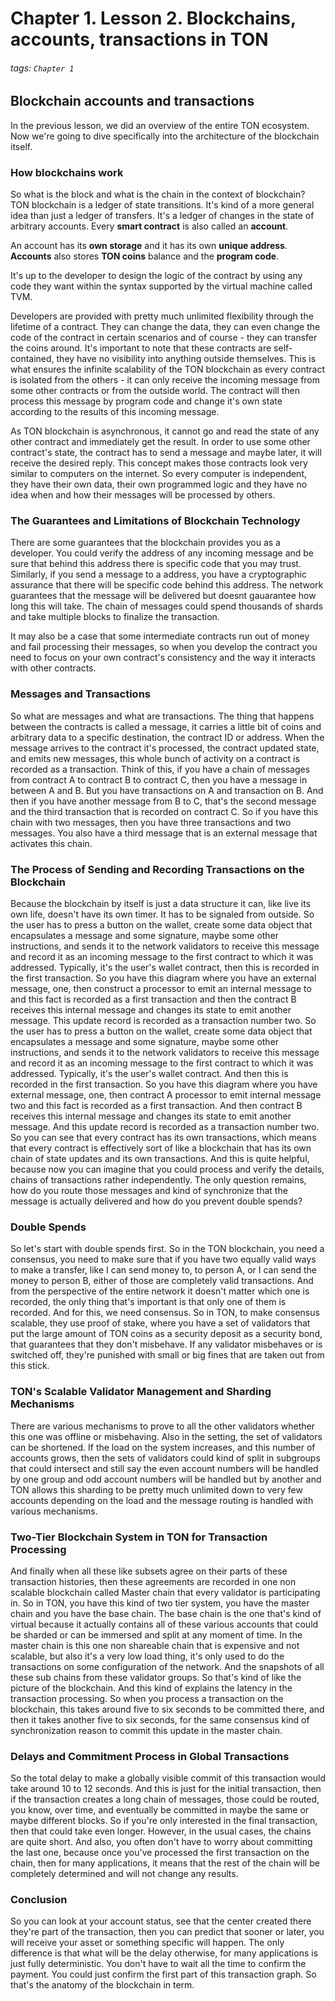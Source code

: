 # Chapter 1. Lesson 2. Blockchains, accounts, transactions in TON

###### tags: `Chapter 1`


## Blockchain accounts and transactions

In the previous lesson, we did an overview of the entire TON ecosystem. Now we're going to dive specifically into the architecture of the blockchain itself.

### How blockchains work

So what is the block and what is the chain in the context of blockchain? TON blockchain is a ledger of state transitions.
It's kind of a more general idea than just a ledger of transfers. It's a ledger of changes in the state of arbitrary accounts. Every **smart contract** is also called an **account**. 

An account has its **own storage** and it has its own **unique address**. **Accounts** also stores **TON coins** balance and the **program code**. 

It's up to the developer to design the logic of the contract by using any code they want within the syntax supported by the virtual machine called TVM. 

Developers are provided with pretty much unlimited flexibility through the lifetime of a contract. They can change the data, they can even change the code of the contract in certain scenarios and of course - they can transfer the coins around. It's important to note that these contracts are self-contained, they have no visibility into anything outside themselves. This is what ensures the infinite scalability of the TON blockchain as every contract is isolated from the others - it can only receive the incoming message from some other contracts or from the outside world. The contract will then process this message by program code and change it's own state according to the results of this incoming message.

As TON blockchain is asynchronous, it cannot go and read the state of any other contract and immediately get the result. In order to use some other contract's state, the contract has to  send a message and maybe later, it will receive the desired reply. This concept makes those contracts look very similar to computers on the internet. So every computer is independent, they have their own data, their own programmed logic and they have no idea when and how their messages will be processed by others.

### The Guarantees and Limitations of Blockchain Technology

There are some guarantees that the blockchain provides you as a developer. You could verify the address of any incoming message and be sure that behind this address there is specific code that you may trust. Similarly, if you send a message to a  address, you have a cryptographic assurance that there will be  specific code behind this address. The network guarantees that the message will be delivered but doesnt gauarantee how long this will take. The chain of messages could spend thousands of shards and take multiple blocks to finalize the transaction.

It may also be a case that some intermediate contracts run out of money and fail processing their messages, so when you develop the contract you need to focus on your own contract's consistency and the way it interacts with other contracts.

### Messages and Transactions

So what are messages and what are transactions. The thing that happens between the contracts is called a message, it carries a little bit of coins and arbitrary data to a specific destination, the contract ID or address.
When the message arrives to the contract it's processed, the contract updated state, and emits new messages, this whole bunch of activity on a contract is recorded as a transaction. Think of this, if you have a chain of messages from contract A to contract B to contract C, then you have a message in between A and B. But you have transactions on A and transaction on B. And then if you have another message from B to C, that's the second message and the third transaction that is recorded on contract C. So if you have this chain with two messages, then you have three transactions and two messages. You also have a third message that is an external message that activates this chain.

### The Process of Sending and Recording Transactions on the Blockchain

Because the blockchain by itself is just a data structure it can, like live its own life, doesn't have its own timer. It has to be signaled from outside. So the user has to press a button on the wallet, create some data object that encapsulates a message and some signature, maybe some other instructions, and sends it to the network validators to receive this message and record it as an incoming message to the first contract to which it was addressed. Typically, it's the user's wallet contract, then this is recorded in the first transaction. So you have this diagram where you have an external message, one, then construct a processor to emit an internal message to and this fact is recorded as a first transaction and then the contract B receives this internal message and changes its state to emit another message. This update record is recorded as a transaction number two. So the user has to press a button on the wallet, create some data object that encapsulates a message and some signature, maybe some other instructions, and sends it to the network validators to receive this message and record it as an incoming message to the first contract to which it was addressed. Typically, it's the user's wallet contract. And then this is recorded in the first transaction. So you have this diagram where you have external message, one, then contract A processor to emit internal message two and this fact is recorded as a first transaction. And then contract B receives this internal message and changes its state to emit another message. And this update record is recorded as a transaction number two. So you can see that every contract has its own transactions, which means that every contract is effectively sort of like a blockchain that has its own chain of state updates and its own transactions. And this is quite helpful, because now you can imagine that you could process and verify the details, chains of transactions rather independently. The only question remains, how do you route those messages and kind of synchronize that the message is actually delivered and how do you prevent double spends?

### Double Spends

So let's start with double spends first. So in the TON blockchain, you need a consensus, you need to make sure that if you have two equally valid ways to make a transfer, like I can send money to, to person A, or I can send the money to person B, either of those are completely valid transactions. And from the perspective of the entire network it doesn't matter which one is recorded, the only thing that's important is that only one of them is recorded. And for this, we need consensus. So in TON, to make consensus scalable, they use proof of stake, where you have a set of validators that put the large amount of TON coins as a security deposit as a security bond, that guarantees that they don't misbehave. If any validator misbehaves or is switched off, they're punished with small or big fines that are taken out from this stick.

### TON's Scalable Validator Management and Sharding Mechanisms

There are various mechanisms to prove to all the other validators whether this one was offline or misbehaving. Also in the setting, the set of validators can be shortened. If the load on the system increases, and this number of accounts grows, then the sets of validators could kind of split in subgroups that could intersect and still say the even account numbers will be handled by one group and odd account numbers will be handled but by another and TON allows this sharding to be pretty much unlimited down to very few accounts depending on the load and the message routing is handled with various mechanisms.


### Two-Tier Blockchain System in TON for Transaction Processing

And finally when all these like subsets agree on their parts of these transaction histories, then these agreements are recorded in one non scalable blockchain called Master chain that every validator is participating in. So in TON, you have this kind of two tier system, you have the master chain and you have the base chain. The base chain is the one that's kind of virtual because it actually contains all of these various accounts that could be sharded or can be immersed and split at any moment of time. In the master chain is this one non shareable chain that is expensive and not scalable, but also it's a very low load thing, it's only used to do the transactions on some configuration of the network. And the snapshots of all these sub chains from these validator groups. So that's kind of like the picture of the blockchain. And this kind of explains the latency in the transaction processing. So when you process a transaction on the blockchain, this takes around five to six seconds to be committed there, and then it takes another five to six seconds, for the same consensus kind of synchronization reason to commit this update in the master chain.

### Delays and Commitment Process in Global Transactions

So the total delay to make a globally visible commit of this transaction would take around 10 to 12 seconds. And this is just for the initial transaction, then if the transaction creates a long chain of messages, those could be routed, you know, over time, and eventually be committed in maybe the same or maybe different blocks. So if you're only interested in the final transaction, then that could take even longer. However, in the usual cases, the chains are quite short. And also, you often don't have to worry about committing the last one, because once you've processed the first transaction on the chain, then for many applications, it means that the rest of the chain will be completely determined and will not change any results.

### Conclusion

So you can look at your account status, see that the center created there they're part of the transaction, then you can predict that sooner or later, you will receive your asset or something specific will happen. The only difference is that what will be the delay otherwise, for many applications is just fully deterministic. You don't have to wait all the time to confirm the payment. You could just confirm the first part of this transaction graph. So that's the anatomy of the blockchain in term.





